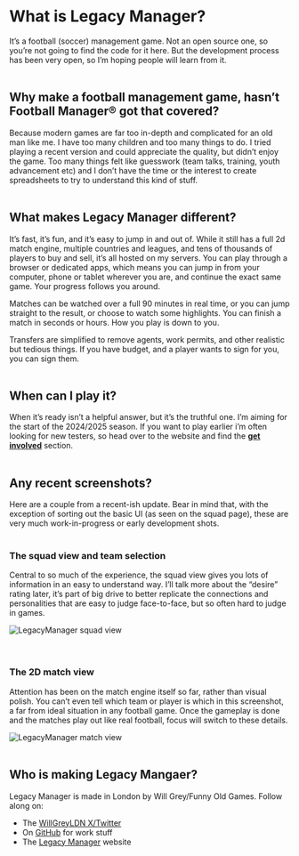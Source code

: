 # What is Legacy Manager?
It’s a football (soccer) management game. Not an open source one, so you’re not going to find the code for it here. But the development process has been very open, so I’m hoping people will learn from it.
<br/><br/>
## Why make a football management game, hasn’t Football Manager® got that covered?

Because modern games are far too in-depth and complicated for an old man like me. I have too many children and too many things to do. I tried playing a recent version and could appreciate the quality, but didn’t enjoy the game. Too many things felt like guesswork (team talks, training, youth advancement etc) and I don’t have the time or the interest to create spreadsheets to try to understand this kind of stuff.
<br/><br/>
## What makes Legacy Manager different?

It’s fast, it’s fun, and it’s easy to jump in and out of. While it still has a full 2d match engine, multiple countries and leagues, and tens of thousands of players to buy and sell, it’s all hosted on my servers. You can play through a browser or dedicated apps, which means you can jump in from your computer, phone or tablet wherever you are, and continue the exact same game. Your progress follows you around.

Matches can be watched over a full 90 minutes in real time, or you can jump straight to the result, or choose to watch some highlights. You can finish a match in seconds or hours. How you play is down to you.

Transfers are simplified to remove agents, work permits, and other realistic but tedious things. If you have budget, and a player wants to sign for you, you can sign them.
<br/><br/>
## When can I play it?

When it’s ready isn’t a helpful answer, but it’s the truthful one. I’m aiming for the start of the 2024/2025 season. If you want to play earlier i’m often looking for new testers, so head over to the website and find the **[get involved](https://legacymanager.net/#getinvolved)** section.
<br/><br/>
## Any recent screenshots?

Here are a couple from a recent-ish update. Bear in mind that, with the exception of sorting out the basic UI (as seen on the squad page), these are very much work-in-progress or early development shots.
<br/><br/>
### The squad view and team selection
Central to so much of the experience, the squad view gives you lots of information in an easy to understand way. I’ll talk more about the “desire” rating later, it’s part of big drive to better replicate the connections and personalities that are easy to judge face-to-face, but so often hard to judge in games.

![LegacyManager squad view](https://github.com/fingermonster/fingermonster/blob/main/squad-view.png?raw=true)
<br/><br/><br/>
### The 2D match view
Attention has been on the match engine itself so far, rather than visual polish. You can’t even tell which team or player is which in this screenshot, a far from ideal situation in any football game. Once the gameplay is done and the matches play out like real football, focus will switch to these details.

![LegacyManager match view](https://github.com/fingermonster/fingermonster/blob/33d8e7a14e650ac47ce875d3e2d7cc956267d15f/match-view.png?raw=true)
<br/><br/>
## Who is making Legacy Mangaer?

Legacy Manager is made in London by Will Grey/Funny Old Games. Follow along on:
- The [WillGreyLDN X/Twitter](https://x.com/willgreyldn/)
- On [GitHub](https://github.com/funnyoldgames/) for work stuff
- The [Legacy Manager](https://legacymanager.net) website
